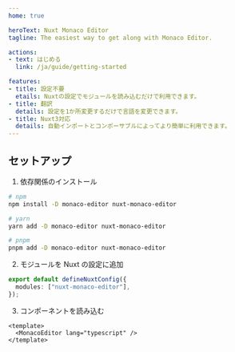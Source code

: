 ```yaml
---
home: true

heroText: Nuxt Monaco Editor
tagline: The easiest way to get along with Monaco Editor.

actions:
- text: はじめる
  link: /ja/guide/getting-started

features:
- title: 設定不要
  etails: Nuxtの設定でモジュールを読み込むだけで利用できます。
- title: 翻訳
  details: 設定を1か所変更するだけで言語を変更できます。
- title: Nuxt3対応
  details: 自動インポートとコンポーサブルによってより簡単に利用できます。
---
```


## セットアップ

1. 依存関係のインストール

```sh
# npm
npm install -D monaco-editor nuxt-monaco-editor

# yarn
yarn add -D monaco-editor nuxt-monaco-editor

# pnpm
pnpm add -D monaco-editor nuxt-monaco-editor
```

2. モジュールを Nuxt の設定に追加

```ts
export default defineNuxtConfig({
  modules: ["nuxt-monaco-editor"],
});
```

3. コンポーネントを読み込む

```vue
<template>
  <MonacoEditor lang="typescript" />
</template>
```
